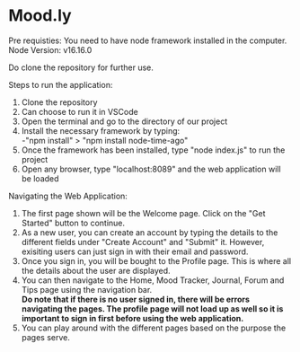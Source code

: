 # Mood.ly

Pre requisties: You need to have node framework installed in the computer.
Node Version: v16.16.0

Do clone the repository for further use.

Steps to run the application:
1. Clone the repository
2. Can choose to run it in VSCode
3. Open the terminal and go to the directory of our project
4. Install the necessary framework by typing:
<br> -"npm install" > "npm install node-time-ago"
5. Once the framework has been installed, type "node index.js" to run the project
6. Open any browser, type "localhost:8089" and the web application will be loaded

Navigating the Web Application:
1. The first page shown will be the Welcome page. Click on the "Get Started" button to continue.
2. As a new user, you can create an account by typing the details to the different fields under "Create Account" and "Submit" it. However, exisiting users can just sign in with their email and password.
3. Once you sign in, you will be bought to the Profile page. This is where all the details about the user are displayed.
4. You can then navigate to the Home, Mood Tracker, Journal, Forum and Tips page using the navigation bar.
<br><b>Do note that if there is no user signed in, there will be errors navigating the pages. The profile page will not load up as well so it is important to sign in first before using the web application.</b>
5. You can play around with the different pages based on the purpose the pages serve. 
